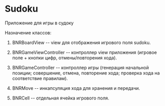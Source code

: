# Sudoku

Приложение для игры в судоку

Назначение классов:

1) BNRBoardView -- view для отображения игрового поля sudoku.

2) BNRGameViewController -- контроллер view приложения (игровое поле + кнопки цифр, отмены/повторения хода).

3) BNRGameController -- контроллер игры (генерация начальной позиции; совершение, отмена, повторение хода; 
проверка хода на соответствие правилам).

4) BNRMove -- инкапсуляция хода для хранения и передачи.

5) BNRCell -- отдельная ячейка игрового поля.

